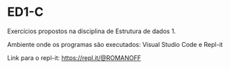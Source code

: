 # ED1-C
Exercícios propostos na disciplina de Estrutura de dados 1.

Ambiente onde os programas são executados: Visual Studio Code e Repl-it

Link para o repl-it: https://repl.it/@ROMANOFF
